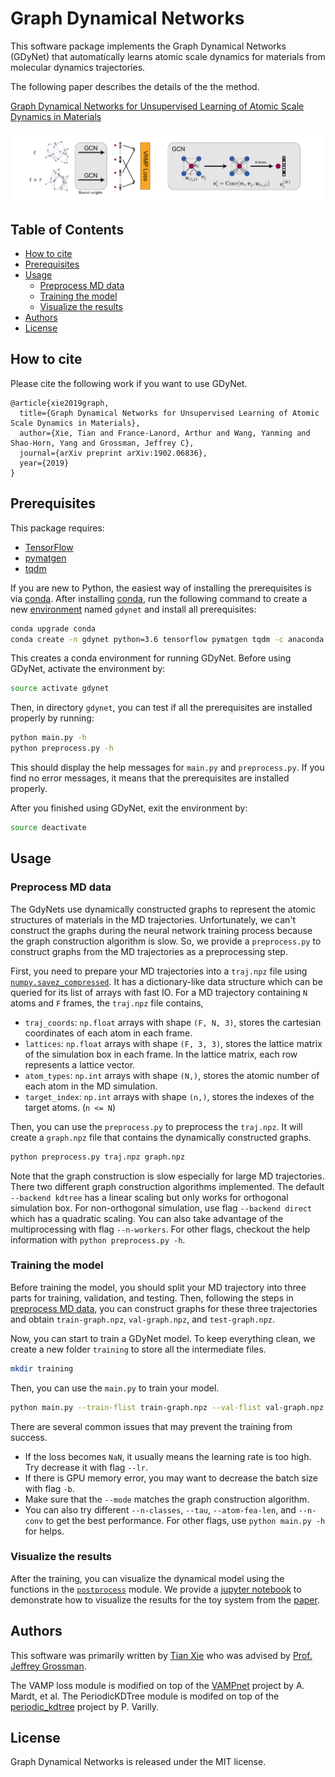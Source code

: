 # Graph Dynamical Networks

This software package implements the Graph Dynamical Networks (GDyNet) that automatically learns atomic scale dynamics for materials from molecular dynamics trajectories. 

The following paper describes the details of the the method.

[Graph Dynamical Networks for Unsupervised Learning of Atomic Scale Dynamics in Materials](https://arxiv.org/abs/1902.06836)

![](images/illustrative.png)

## Table of Contents

- [How to cite](#how-to-cite)
- [Prerequisites](#prerequisites)
- [Usage](#usage)
  - [Preprocess MD data](#preprocess-md-data)
  - [Training the model](#training-the-model)
  - [Visualize the results](#visualize-the-results)
- [Authors](#authors)
- [License](#license)

## How to cite

Please cite the following work if you want to use GDyNet.

```
@article{xie2019graph,
  title={Graph Dynamical Networks for Unsupervised Learning of Atomic Scale Dynamics in Materials},
  author={Xie, Tian and France-Lanord, Arthur and Wang, Yanming and Shao-Horn, Yang and Grossman, Jeffrey C},
  journal={arXiv preprint arXiv:1902.06836},
  year={2019}
}
```

##  Prerequisites

This package requires:

- [TensorFlow](https://www.tensorflow.org)
- [pymatgen](http://pymatgen.org)
- [tqdm](https://tqdm.github.io)

If you are new to Python, the easiest way of installing the prerequisites is via [conda](https://conda.io/docs/index.html). After installing [conda](http://conda.pydata.org/), run the following command to create a new [environment](https://conda.io/docs/user-guide/tasks/manage-environments.html) named `gdynet` and install all prerequisites:

```bash
conda upgrade conda
conda create -n gdynet python=3.6 tensorflow pymatgen tqdm -c anaconda -c matsci
```

This creates a conda environment for running GDyNet. Before using GDyNet, activate the environment by:

```bash
source activate gdynet
```

Then, in directory `gdynet`, you can test if all the prerequisites are installed properly by running:

```bash
python main.py -h
python preprocess.py -h
```

This should display the help messages for `main.py` and `preprocess.py`. If you find no error messages, it means that the prerequisites are installed properly.

After you finished using GDyNet, exit the environment by:

```bash
source deactivate
```

## Usage

### Preprocess MD data

The GdyNets use dynamically constructed graphs to represent the atomic structures of materials in the MD trajectories. Unfortunately, we can't construct the graphs during the neural network training process because the graph construction algorithm is slow. So, we provide a `preprocess.py` to construct graphs from the MD trajectories as a preprocessing step.

First, you need to prepare your MD trajectories into a `traj.npz` file using [`numpy.savez_compressed`](https://docs.scipy.org/doc/numpy/reference/generated/numpy.savez_compressed.html#numpy.savez_compressed). It has a dictionary-like data structure which can be queried for its list of arrays with fast IO. For a MD trajectory containing `N` atoms and `F` frames, the `traj.npz` file contains,

- `traj_coords`: `np.float` arrays with shape `(F, N, 3)`, stores the cartesian coordinates of each atom in each frame.
- `lattices`: `np.float` arrays with shape `(F, 3, 3)`, stores the lattice matrix of the simulation box in each frame. In the lattice matrix, each row represents a lattice vector.
- `atom_types`: `np.int` arrays with shape `(N,)`, stores the atomic number of each atom in the MD simulation.
- `target_index`: `np.int` arrays with shape `(n,)`, stores the indexes of the target atoms. (`n <= N`)

Then, you can use the `preprocess.py` to preprocess the `traj.npz`. It will create a `graph.npz` file that contains the dynamically constructed graphs.

```bash
python preprocess.py traj.npz graph.npz
```

Note that the graph construction is slow especially for large MD trajectories. There two different graph construction algorithms implemented. The default `--backend kdtree` has a linear scaling but only works for orthogonal simulation box. For non-orthogonal simulation, use flag `--backend direct` which has a quadratic scaling. You can also take advantage of the multiprocessing with flag `--n-workers`. For other flags, checkout the help information with `python preprocess.py -h`.

### Training the model

Before training the model, you should split your MD trajectory into three parts for training, validation, and testing. Then, following the steps in [preprocess MD data](#preprocess-md-data), you can construct graphs for these three trajectories and obtain `train-graph.npz`, `val-graph.npz`, and `test-graph.npz`.

Now, you can start to train a GDyNet model. To keep everything clean, we create a new folder `training` to store all the intermediate files.

```bash
mkdir training
```

Then, you can use the `main.py` to train your model.

```bash
python main.py --train-flist train-graph.npz --val-flist val-graph.npz --test-flist test-graph.npz --job-dir training/
```

There are several common issues that may prevent the training from success.

- If the loss becomes `NaN`, it usually means the learning rate is too high. Try decrease it with flag `--lr`.
- If there is GPU memory error, you may want to decrease the batch size with flag `-b`.
- Make sure that the `--mode` matches the graph construction algorithm.
- You can also try different `--n-classes`, `--tau`, `--atom-fea-len`, and `--n-conv` to get the best performance. For other flags, use `python main.py -h` for helps.

### Visualize the results

After the training, you can visualize the dynamical model using the functions in the [`postprocess`](gdynet/postprocess.py) module. We provide a [jupyter notebook](notebooks/visualization.ipynb) to demonstrate how to visualize the results for the toy system from the [paper](https://arxiv.org/abs/1902.06836).

## Authors

This software was primarily written by [Tian Xie](http://ww.txie.me) who was advised by [Prof. Jeffrey Grossman](https://dmse.mit.edu/faculty/profile/grossman).

The VAMP loss module is modified on top of the [VAMPnet](https://github.com/markovmodel/deeptime/tree/master/vampnet) project by A. Mardt, et al. The PeriodicKDTree module is modifed on top of the [periodic_kdtree](https://github.com/patvarilly/periodic_kdtree) project by P. Varilly. 

## License

Graph Dynamical Networks is released under the MIT license.
